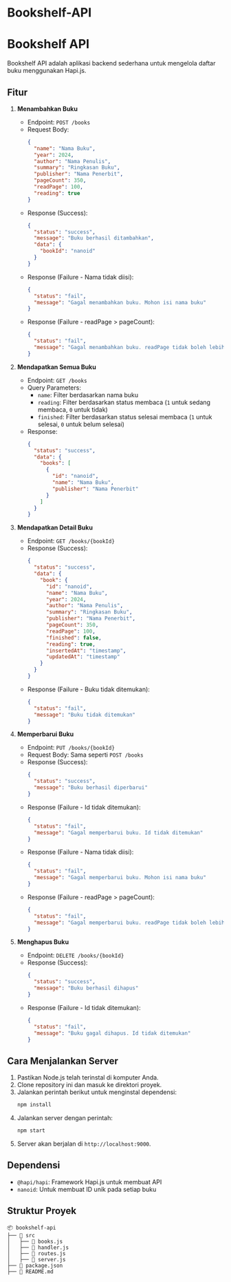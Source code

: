# Bookshelf-API
# Bookshelf API

Bookshelf API adalah aplikasi backend sederhana untuk mengelola daftar buku menggunakan Hapi.js.

## Fitur

1. **Menambahkan Buku**
   - Endpoint: `POST /books`
   - Request Body:
     ```json
     {
       "name": "Nama Buku",
       "year": 2024,
       "author": "Nama Penulis",
       "summary": "Ringkasan Buku",
       "publisher": "Nama Penerbit",
       "pageCount": 350,
       "readPage": 100,
       "reading": true
     }
     ```
   - Response (Success):
     ```json
     {
       "status": "success",
       "message": "Buku berhasil ditambahkan",
       "data": {
         "bookId": "nanoid"
       }
     }
     ```
   - Response (Failure - Nama tidak diisi):
     ```json
     {
       "status": "fail",
       "message": "Gagal menambahkan buku. Mohon isi nama buku"
     }
     ```
   - Response (Failure - readPage > pageCount):
     ```json
     {
       "status": "fail",
       "message": "Gagal menambahkan buku. readPage tidak boleh lebih besar dari pageCount"
     }
     ```

2. **Mendapatkan Semua Buku**
   - Endpoint: `GET /books`
   - Query Parameters:
     - `name`: Filter berdasarkan nama buku
     - `reading`: Filter berdasarkan status membaca (`1` untuk sedang membaca, `0` untuk tidak)
     - `finished`: Filter berdasarkan status selesai membaca (`1` untuk selesai, `0` untuk belum selesai)
   - Response:
     ```json
     {
       "status": "success",
       "data": {
         "books": [
           {
             "id": "nanoid",
             "name": "Nama Buku",
             "publisher": "Nama Penerbit"
           }
         ]
       }
     }
     ```

3. **Mendapatkan Detail Buku**
   - Endpoint: `GET /books/{bookId}`
   - Response (Success):
     ```json
     {
       "status": "success",
       "data": {
         "book": {
           "id": "nanoid",
           "name": "Nama Buku",
           "year": 2024,
           "author": "Nama Penulis",
           "summary": "Ringkasan Buku",
           "publisher": "Nama Penerbit",
           "pageCount": 350,
           "readPage": 100,
           "finished": false,
           "reading": true,
           "insertedAt": "timestamp",
           "updatedAt": "timestamp"
         }
       }
     }
     ```
   - Response (Failure - Buku tidak ditemukan):
     ```json
     {
       "status": "fail",
       "message": "Buku tidak ditemukan"
     }
     ```

4. **Memperbarui Buku**
   - Endpoint: `PUT /books/{bookId}`
   - Request Body: Sama seperti `POST /books`
   - Response (Success):
     ```json
     {
       "status": "success",
       "message": "Buku berhasil diperbarui"
     }
     ```
   - Response (Failure - Id tidak ditemukan):
     ```json
     {
       "status": "fail",
       "message": "Gagal memperbarui buku. Id tidak ditemukan"
     }
     ```
   - Response (Failure - Nama tidak diisi):
     ```json
     {
       "status": "fail",
       "message": "Gagal memperbarui buku. Mohon isi nama buku"
     }
     ```
   - Response (Failure - readPage > pageCount):
     ```json
     {
       "status": "fail",
       "message": "Gagal memperbarui buku. readPage tidak boleh lebih besar dari pageCount"
     }
     ```

5. **Menghapus Buku**
   - Endpoint: `DELETE /books/{bookId}`
   - Response (Success):
     ```json
     {
       "status": "success",
       "message": "Buku berhasil dihapus"
     }
     ```
   - Response (Failure - Id tidak ditemukan):
     ```json
     {
       "status": "fail",
       "message": "Buku gagal dihapus. Id tidak ditemukan"
     }
     ```

## Cara Menjalankan Server
1. Pastikan Node.js telah terinstal di komputer Anda.
2. Clone repository ini dan masuk ke direktori proyek.
3. Jalankan perintah berikut untuk menginstal dependensi:
   ```sh
   npm install
   ```
4. Jalankan server dengan perintah:
   ```sh
   npm start
   ```
5. Server akan berjalan di `http://localhost:9000`.

## Dependensi
- `@hapi/hapi`: Framework Hapi.js untuk membuat API
- `nanoid`: Untuk membuat ID unik pada setiap buku

## Struktur Proyek
```
📦 bookshelf-api
├── 📂 src
│   ├── 📄 books.js
│   ├── 📄 handler.js
│   ├── 📄 routes.js
│   ├── 📄 server.js
├── 📄 package.json
├── 📄 README.md
```


